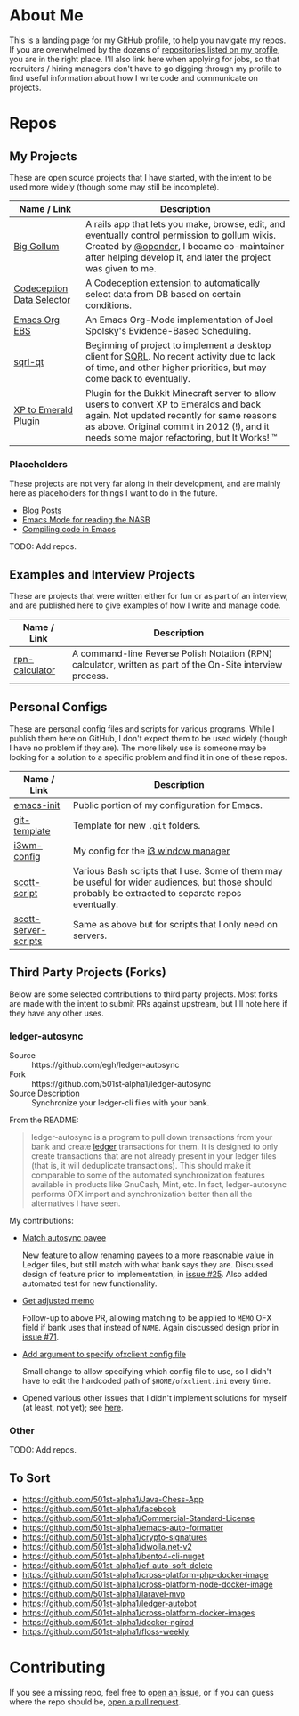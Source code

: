 # About Me
This is a landing page for my GitHub profile, to help you navigate my repos.  If you are overwhelmed by the dozens of [repositories listed on my profile](https://github.com/501st-alpha1?tab=repositories), you are in the right place.  I'll also link here when applying for jobs, so that recruiters / hiring managers don't have to go digging through my profile to find useful information about how I write code and communicate on projects.

# Repos

## My Projects
These are open source projects that I have started, with the intent to be used more widely (though some may still be incomplete).

| Name / Link | Description |
|-------------|-------------|
| [Big Gollum](https://github.com/501st-alpha1/big-gollum) | A rails app that lets you make, browse, edit, and eventually control permission to gollum wikis.  Created by [@oponder](https://github.com/oponder/), I became co-maintainer after helping develop it, and later the project was given to me. |
| [Codeception Data Selector](https://github.com/501st-alpha1/codeception-data-selector) | A Codeception extension to automatically select data from DB based on certain conditions. |
| [Emacs Org EBS](https://github.com/501st-alpha1/emacs-org-ebs) | An Emacs Org-Mode implementation of Joel Spolsky's Evidence-Based Scheduling. |
| [sqrl-qt](https://github.com/sqrl-qt/sqrl-qt) | Beginning of project to implement a desktop client for [SQRL](https://sqrl.grc.com/).  No recent activity due to lack of time, and other higher priorities, but may come back to eventually. |
| [XP to Emerald Plugin](https://github.com/501st-alpha1/XP-to-Emerald-Plugin) | Plugin for the Bukkit Minecraft server to allow users to convert XP to Emeralds and back again.  Not updated recently for same reasons as above.  Original commit in 2012 (!), and it needs some major refactoring, but It Works! :tm: |

### Placeholders

These projects are not very far along in their development, and are mainly here as placeholders for things I want to do in the future.

- [Blog Posts](https://github.com/501st-alpha1/blog)
- [Emacs Mode for reading the NASB](https://github.com/501st-alpha1/nasb-mode)
- [Compiling code in Emacs](https://github.com/501st-alpha1/ultimate-compile.el)

TODO: Add repos.

## Examples and Interview Projects
These are projects that were written either for fun or as part of an interview, and are published here to give examples of how I write and manage code.

| Name / Link | Description |
|-------------|-------------|
| [rpn-calculator](https://github.com/501st-alpha1/rpn-calculator) | A command-line Reverse Polish Notation (RPN) calculator, written as part of the On-Site interview process. |

## Personal Configs
These are personal config files and scripts for various programs.  While I publish them here on GitHub, I don't expect them to be used widely (though I have no problem if they are).  The more likely use is someone may be looking for a solution to a specific problem and find it in one of these repos.

| Name / Link | Description |
|-------------|-------------|
| [emacs-init](https://github.com/501st-alpha1/emacs-init) | Public portion of my configuration for Emacs. |
| [git-template](https://github.com/501st-alpha1/git-template) | Template for new `.git` folders. |
| [i3wm-config](https://github.com/501st-alpha1/i3wm-config) | My config for the [i3 window manager](//i3wm.org) |
| [scott-script](https://github.com/501st-alpha1/scott-script) | Various Bash scripts that I use.  Some of them may be useful for wider audiences, but those should probably be extracted to separate repos eventually. |
| [scott-server-scripts](https://github.com/501st-alpha1/scott-server-scripts) | Same as above but for scripts that I only need on servers. |

## Third Party Projects (Forks)
Below are some selected contributions to third party projects.  Most forks are made with the intent to submit PRs against upstream, but I'll note here if they have any other uses.

### ledger-autosync

<dl>
  <dt>Source</dt>
  <dd>https://github.com/egh/ledger-autosync</dd>
  
  <dt>Fork</dt>
  <dd>https://github.com/501st-alpha1/ledger-autosync</dd>
  
  <dt>Source Description</dt>
  <dd>Synchronize your ledger-cli files with your bank.</dd>
</dl>

From the README:

> ledger-autosync is a program to pull down transactions from your bank and create [ledger](http://ledger-cli.org/) transactions for them. It is designed to only create transactions that are not already present in your ledger files (that is, it will deduplicate transactions). This should make it comparable to some of the automated synchronization features available in products like GnuCash, Mint, etc. In fact, ledger-autosync performs OFX import and synchronization better than all the alternatives I have seen.

My contributions:

- [Match autosync payee](https://github.com/egh/ledger-autosync/pull/62)

  New feature to allow renaming payees to a more reasonable value in Ledger files, but still match with what bank says they are.  Discussed design of feature prior to implementation, in [issue #25](https://github.com/egh/ledger-autosync/issues/25).  Also added automated test for new functionality.
  
- [Get adjusted memo](https://github.com/egh/ledger-autosync/pull/80)

  Follow-up to above PR, allowing matching to be applied to `MEMO` OFX field if bank uses that instead of `NAME`.  Again discussed design prior in [issue #71](https://github.com/egh/ledger-autosync/issues/71).

- [Add argument to specify ofxclient config file](https://github.com/egh/ledger-autosync/pull/58)

  Small change to allow specifying which config file to use, so I didn't have to edit the hardcoded path of `$HOME/ofxclient.ini` every time.
  
- Opened various other issues that I didn't implement solutions for myself (at least, not yet); see [here](https://github.com/egh/ledger-autosync/issues?utf8=%E2%9C%93&q=is%3Aissue+author%3A501st-alpha1).

### Other

TODO: Add repos.

## To Sort

- https://github.com/501st-alpha1/Java-Chess-App
- https://github.com/501st-alpha1/facebook
- https://github.com/501st-alpha1/Commercial-Standard-License
- https://github.com/501st-alpha1/emacs-auto-formatter
- https://github.com/501st-alpha1/crypto-signatures
- https://github.com/501st-alpha1/dwolla.net-v2
- https://github.com/501st-alpha1/bento4-cli-nuget
- https://github.com/501st-alpha1/ef-auto-soft-delete
- https://github.com/501st-alpha1/cross-platform-php-docker-image
- https://github.com/501st-alpha1/cross-platform-node-docker-image
- https://github.com/501st-alpha1/laravel-mvp
- https://github.com/501st-alpha1/ledger-autobot
- https://github.com/501st-alpha1/cross-platform-docker-images
- https://github.com/501st-alpha1/docker-ngircd
- https://github.com/501st-alpha1/floss-weekly

# Contributing
If you see a missing repo, feel free to [open an issue](https://github.com/501st-alpha1/me/issues/new), or if you can guess where the repo should be, [open a pull request](https://github.com/501st-alpha1/me/pulls/new).
